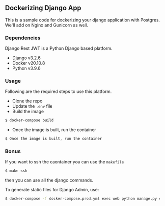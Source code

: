 ## Dockerizing Django App

This is a sample code for dockerizing your django application with Postgres. We'll add on Nginx and Gunicorn as well.

### Dependencies

Django Rest JWT is a Python Django based platform. 

- Django v3.2.6
- Docker v20.10.8
- Python v3.9.6

### Usage

Following are the required steps to use this platform.

- Clone the repo
- Update the `.env` file
- Build the image
```sh
$ docker-compose build
```
- Once the image is built, run the container
```sh
$ Once the image is built, run the container
```

### Bonus

If you want to ssh the caontainer you can use the `makefile`

```sh
$ make ssh
```
then you can use all the django commands.

To generate static files for Django Admin, use:

```sh
$ docker-compose -f docker-compose.prod.yml exec web python manage.py collectstatic --no-input --clear
```
